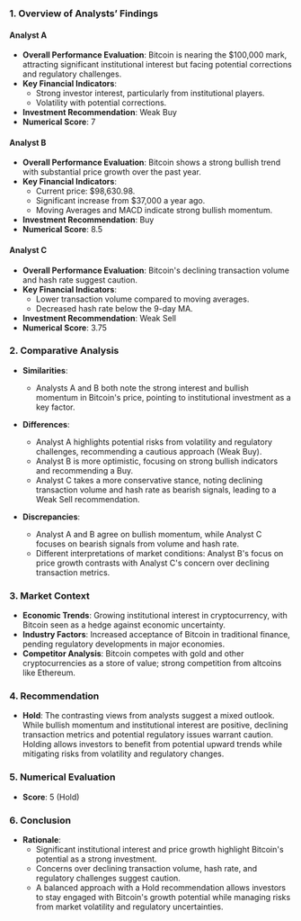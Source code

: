 ### 1. Overview of Analysts’ Findings

#### Analyst A
- **Overall Performance Evaluation**: Bitcoin is nearing the $100,000 mark, attracting significant institutional interest but facing potential corrections and regulatory challenges.
- **Key Financial Indicators**:
  - Strong investor interest, particularly from institutional players.
  - Volatility with potential corrections.
- **Investment Recommendation**: Weak Buy
- **Numerical Score**: 7

#### Analyst B
- **Overall Performance Evaluation**: Bitcoin shows a strong bullish trend with substantial price growth over the past year.
- **Key Financial Indicators**:
  - Current price: $98,630.98.
  - Significant increase from $37,000 a year ago.
  - Moving Averages and MACD indicate strong bullish momentum.
- **Investment Recommendation**: Buy
- **Numerical Score**: 8.5

#### Analyst C
- **Overall Performance Evaluation**: Bitcoin's declining transaction volume and hash rate suggest caution.
- **Key Financial Indicators**:
  - Lower transaction volume compared to moving averages.
  - Decreased hash rate below the 9-day MA.
- **Investment Recommendation**: Weak Sell
- **Numerical Score**: 3.75

### 2. Comparative Analysis

- **Similarities**:
  - Analysts A and B both note the strong interest and bullish momentum in Bitcoin's price, pointing to institutional investment as a key factor.

- **Differences**:
  - Analyst A highlights potential risks from volatility and regulatory challenges, recommending a cautious approach (Weak Buy).
  - Analyst B is more optimistic, focusing on strong bullish indicators and recommending a Buy.
  - Analyst C takes a more conservative stance, noting declining transaction volume and hash rate as bearish signals, leading to a Weak Sell recommendation.

- **Discrepancies**:
  - Analyst A and B agree on bullish momentum, while Analyst C focuses on bearish signals from volume and hash rate.
  - Different interpretations of market conditions: Analyst B's focus on price growth contrasts with Analyst C's concern over declining transaction metrics.

### 3. Market Context

- **Economic Trends**: Growing institutional interest in cryptocurrency, with Bitcoin seen as a hedge against economic uncertainty.
- **Industry Factors**: Increased acceptance of Bitcoin in traditional finance, pending regulatory developments in major economies.
- **Competitor Analysis**: Bitcoin competes with gold and other cryptocurrencies as a store of value; strong competition from altcoins like Ethereum.

### 4. Recommendation

- **Hold**: The contrasting views from analysts suggest a mixed outlook. While bullish momentum and institutional interest are positive, declining transaction metrics and potential regulatory issues warrant caution. Holding allows investors to benefit from potential upward trends while mitigating risks from volatility and regulatory changes.

### 5. Numerical Evaluation

- **Score**: 5 (Hold)

### 6. Conclusion

- **Rationale**:
  - Significant institutional interest and price growth highlight Bitcoin's potential as a strong investment.
  - Concerns over declining transaction volume, hash rate, and regulatory challenges suggest caution.
  - A balanced approach with a Hold recommendation allows investors to stay engaged with Bitcoin's growth potential while managing risks from market volatility and regulatory uncertainties.